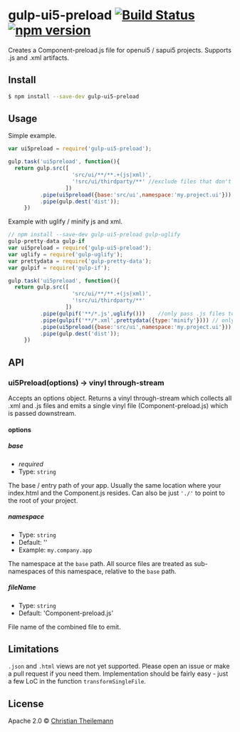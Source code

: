 # gulp-ui5-preload [![Build Status](https://travis-ci.org/geekflyer/gulp-ui5-preload.svg?branch=master)](https://travis-ci.org/geekflyer/gulp-ui5-preload) [![npm version](https://badge.fury.io/js/gulp-ui5-preload.svg)](http://badge.fury.io/js/gulp-ui5-preload)

Creates a Component-preload.js file for openui5 / sapui5 projects. Supports .js and .xml artifacts.

## Install

```sh
$ npm install --save-dev gulp-ui5-preload
```

## Usage

Simple example.

```js
var ui5preload = require('gulp-ui5-preload');

gulp.task('ui5preload', function(){
  return gulp.src([
					'src/ui/**/**.+(js|xml)',
					'!src/ui/thirdparty/**' //exclude files that don't belong in preload (optional)
                  ])
          .pipe(ui5preload({base:'src/ui',namespace:'my.project.ui'}))
          .pipe(gulp.dest('dist'));
     })
```

Example with uglify / minify js and xml.

```js
// npm install --save-dev gulp-ui5-preload gulp-uglify 
gulp-pretty-data gulp-if
var ui5preload = require('gulp-ui5-preload');
var uglify = require('gulp-uglify');
var prettydata = require('gulp-pretty-data');
var gulpif = require('gulp-if');

gulp.task('ui5preload', function(){
  return gulp.src([
					'src/ui/**/**.+(js|xml)',
					'!src/ui/thirdparty/**'
                  ])
          .pipe(gulpif('**/*.js',uglify()))    //only pass .js files to uglify
          .pipe(gulpif('**/*.xml',prettydata({type:'minify'}))) // only pass .xml to prettydata 
          .pipe(ui5preload({base:'src/ui',namespace:'my.project.ui'}))
          .pipe(gulp.dest('dist'));
     })
```

## API

### ui5Preload(options) -> vinyl through-stream

Accepts an options object.
Returns a vinyl through-stream which collects all .xml and .js files and emits a single vinyl file (Component-preload.js) which is passed downstream.

#### options

##### base
* *required*
* Type: `string`  

The base / entry path of your app. Usually the same location where your index.html and the Component.js resides. Can also be just `'./'` to point to the root of your project.

##### namespace
* Type: `string`
* Default: ''
* Example: `my.company.app`


The namespace at the `base` path. All source files are treated as sub-namespaces of this namespace, relative to the `base` path.

##### fileName
* Type: `string`
* Default: 'Component-preload.js'

File name of the combined file to emit.


## Limitations

`.json` and `.html` views are not yet supported. Please open an issue or make a pull request if you need them. Implementation should be fairly easy - just a few LoC in the function `transformSingleFile`.


## License

Apache 2.0 © [Christian Theilemann](https://github.com/geekflyer)
